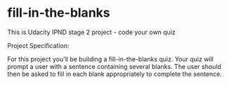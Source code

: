 # fill-in-the-blanks

This is Udacity IPND stage 2 project - code your own quiz

Project Specification:

For this project you'll be building a fill-in-the-blanks quiz. Your quiz will prompt a user with a sentence containing several blanks. 
The user should then be asked to fill in each blank appropriately to complete the sentence.

